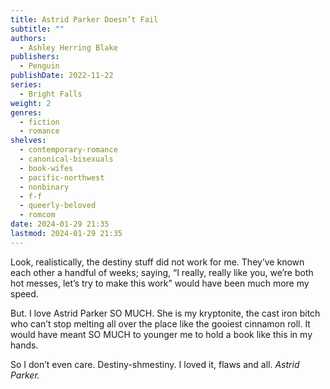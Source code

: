 ```yaml
---
title: Astrid Parker Doesn’t Fail
subtitle: ""
authors:
  - Ashley Herring Blake
publishers:
  - Penguin
publishDate: 2022-11-22
series:
  - Bright Falls
weight: 2
genres:
  - fiction
  - romance
shelves:
  - contemporary-romance
  - canonical-bisexuals
  - book-wifes
  - pacific-northwest
  - nonbinary
  - f-f
  - queerly-beloved
  - romcom
date: 2024-01-29 21:35
lastmod: 2024-01-29 21:35
---
```

Look, realistically, the destiny stuff did not work for me. They’ve known each other a handful of weeks; saying, “I really, really like you, we’re both hot messes, let’s try to make this work” would have been much more my speed.

But. I love Astrid Parker SO MUCH. She is my kryptonite, the cast iron bitch who can’t stop melting all over the place like the gooiest cinnamon roll. It would have meant SO MUCH to younger me to hold a book like this in my hands. 

So I don’t even care. Destiny-shmestiny. I loved it, flaws and all. _Astrid Parker._